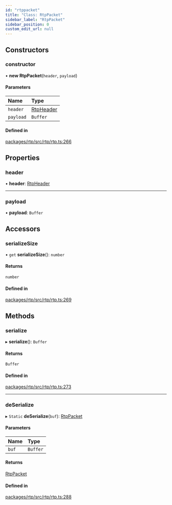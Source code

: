 ```yaml
---
id: "rtppacket"
title: "Class: RtpPacket"
sidebar_label: "RtpPacket"
sidebar_position: 0
custom_edit_url: null
---
```


## Constructors

### constructor

• **new RtpPacket**(`header`, `payload`)

#### Parameters

| Name | Type |
| :------ | :------ |
| `header` | [RtpHeader](rtpheader.md) |
| `payload` | `Buffer` |

#### Defined in

[packages/rtp/src/rtp/rtp.ts:266](https://github.com/shinyoshiaki/werift-webrtc/blob/9b072fd/packages/rtp/src/rtp/rtp.ts#L266)

## Properties

### header

• **header**: [RtpHeader](rtpheader.md)

___

### payload

• **payload**: `Buffer`

## Accessors

### serializeSize

• `get` **serializeSize**(): `number`

#### Returns

`number`

#### Defined in

[packages/rtp/src/rtp/rtp.ts:269](https://github.com/shinyoshiaki/werift-webrtc/blob/9b072fd/packages/rtp/src/rtp/rtp.ts#L269)

## Methods

### serialize

▸ **serialize**(): `Buffer`

#### Returns

`Buffer`

#### Defined in

[packages/rtp/src/rtp/rtp.ts:273](https://github.com/shinyoshiaki/werift-webrtc/blob/9b072fd/packages/rtp/src/rtp/rtp.ts#L273)

___

### deSerialize

▸ `Static` **deSerialize**(`buf`): [RtpPacket](rtppacket.md)

#### Parameters

| Name | Type |
| :------ | :------ |
| `buf` | `Buffer` |

#### Returns

[RtpPacket](rtppacket.md)

#### Defined in

[packages/rtp/src/rtp/rtp.ts:288](https://github.com/shinyoshiaki/werift-webrtc/blob/9b072fd/packages/rtp/src/rtp/rtp.ts#L288)
